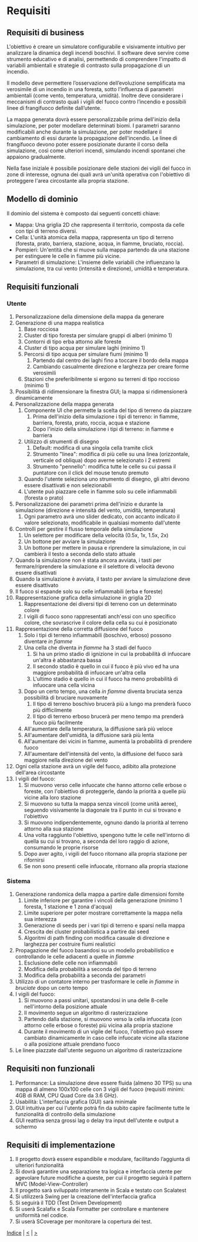 # Requisiti

## Requisiti di business
   L'obiettivo è creare un simulatore configurabile e visivamente intuitivo per analizzare la dinamica degli incendi boschivi.
   Il software deve servire come strumento educativo e di analisi, permettendo di comprendere l'impatto di variabili ambientali e strategie di contrasto sulla propagazione di un incendio.

   Il modello deve permettere l’osservazione dell’evoluzione semplificata ma verosimile di un incendio in una foresta, sotto l’influenza di parametri ambientali (come vento, temperatura, umidità).
   Inoltre deve considerare i meccanismi di contrasto quali i vigili del fuoco contro l’incendio e possibili linee di frangifuoco definite dall’utente.

   La mappa generata dovrà essere personalizzabile prima dell'inizio della simulazione, per poter modellare determinati biomi.
   I parametri saranno modificabili anche durante la simulazione, per poter modellare il cambiamento di essi durante la propagazione dell'incendio.
   Le linee di frangifuoco devono poter essere posizionate durante il corso della simulazione, così come ulteriori incendi, simulando incendi spontanei che appaiono gradualmente.

   Nella fase iniziale è possibile posizionare delle stazioni dei vigili del fuoco in zone di interesse, ognuna dei quali avrà un'unità operativa con l'obiettivo di proteggere l'area circostante alla propria stazione.

## Modello di dominio
   Il dominio del sistema è composto dai seguenti concetti chiave:
- Mappa: Una griglia 2D che rappresenta il territorio, composta da celle con tipi di terreno diversi.
- Cella: L'unità atomica della mappa, rappresenta un tipo di terreno (foresta, prato, barriera, stazione, acqua, in fiamme, bruciato, roccia).
- Pompieri: Un'entità che si muove sulla mappa partendo da una stazione per estinguere le celle in fiamme più vicine.
- Parametri di simulazione: L'insieme delle variabili che influenzano la simulazione, tra cui vento (intensità e direzione), umidità e temperatura.

## Requisiti funzionali
### Utente
1. Personalizzazione della dimensione della mappa da generare
2. Generazione di una mappa realistica
   1. Base rocciosa
   2. Cluster di tipo foresta per simulare gruppi di alberi (minimo 1)
   3. Contorni di tipo erba attorno alle foreste
   4. Cluster di tipo acqua per simulare laghi (minimo 1)
   5. Percorsi di tipo acqua per simulare fiumi (minimo 1)
      1. Partendo dal centro dei laghi fino a toccare il bordo della mappa
      2. Cambiando casualmente direzione e larghezza per creare forme verosimili
   6. Stazioni che preferibilmente si ergono su terreni di tipo roccioso (minimo 1)
3. Possibilità di ridimensionare la finestra GUI; la mappa si ridimensionerà dinamicamente
4. Personalizzazione della mappa generata
   1. Componente UI che permette la scelta del tipo di terreno da piazzare
      1. Prima dell'inizio della simulazione i tipi di terreno: in fiamme, barriera, foresta, prato, roccia, acqua e stazione 
      2. Dopo l'inizio della simulazione i tipi di terreno: in fiamme e barriera
   2. Utilizzo di strumenti di disegno
      1. Default: modifica di una singola cella tramite click
      2. Strumento "linea": modifica di più celle su una linea (orizzontale, verticale od obliqua) dopo averne selezionato i 2 estremi
      3. Strumento "pennello": modifica tutte le celle su cui passa il puntatore con il click del mouse tenuto premuto
   3. Quando l'utente seleziona uno strumento di disegno, gli altri devono essere disattivati e non selezionabili
   4. L'utente può piazzare celle in fiamme solo su celle infiammabili (foresta o prato)
5. Personalizzazione dei parametri prima dell'inizio e durante la simulazione (direzione e intensità del vento, umidità, temperatura)
   1. Ogni parametro avrà uno slider dedicato, con accanto indicato il valore selezionato, modificabile in qualsiasi momento dall'utente
6. Controlli per gestire il flusso temporale della simulazione
   1. Un selettore per modificare della velocità (0.5x, 1x, 1.5x, 2x)
   2. Un bottone per avviare la simulazione
   3. Un bottone per mettere in pausa e riprendere la simulazione, in cui cambierà il testo a seconda dello stato attuale
7. Quando la simulazione non è stata ancora avviata, i tasti per fermare/riprendere la simulazione e il selettore di velocità devono essere disattivati
8. Quando la simulazione è avviata, il tasto per avviare la simulazione deve essere disattivato
9. Il fuoco si espande solo su celle infiammabili (erba e foreste)
10. Rappresentazione grafica della simulazione in griglia 2D
    1. Rappresentazione dei diversi tipi di terreno con un determinato colore
    2. I vigili di fuoco sono rappresentati anch'essi con uno specifico colore, che sovrascrive il colore della cella su cui è posizionato
11. Rappresentazione della corretta diffusione del fuoco
    1. Solo i tipi di terreno infiammabili (boschivo, erboso) possono diventare _in fiamme_
    2. Una cella che diventa _in fiamme_ ha 3 stadi del fuoco
       1.  Si ha un primo stadio di ignizione in cui la probabilità di infuocare un'altra è abbastanza bassa
       2.  Il secondo stadio è quello in cui il fuoco è più vivo ed ha una maggiore probabilità di infuocare
          un'altra cella
       3. L'ultimo stadio è quello in cui il fuoco ha meno probabilità di infuocare una cella vicina 
    3. Dopo un certo tempo, una cella _in fiamme_ diventa bruciata senza possibilità di bruciare nuovamente
       1. Il tipo di terreno boschivo brucerà più a lungo ma prenderà fuoco più difficilmente
       2. Il tipo di terreno erboso brucerà per meno tempo ma prenderà fuoco più facilmente
    4. All'aumentare della temperatura, la diffusione sarà più veloce
    5. All'aumentare dell'umidità, la diffusione sarà più lenta
    6. All'aumentare dei vicini in fiamme, aumentà la probabilità di prendere fuoco
    7. All'aumentare dell'intensità del vento, la diffusione del fuoco sarà maggiore nella direzione del vento
12. Ogni cella stazione avrà un vigile del fuoco, adibito alla protezione dell'area circostante
13. I vigili del fuoco:
    1. Si muovono verso celle infuocate che hanno attorno celle erbose o foreste, con l'obiettivo di proteggerle, dando la priorità a quelle più vicine alla loro stazione
    2. Si muovono su tutta la mappa senza vincoli (come unità aeree), seguendo visivamente la diagonale tra il punto in cui si trovano e l'obiettivo 
    3. Si muovono indipendentemente, ognuno dando la priorità al terreno attorno alla sua stazione
    4. Una volta raggiunto l'obiettivo, spengono tutte le celle nell'intorno di quella su cui si trovano, a seconda del loro raggio di azione, consumando le proprie risorse
    5. Dopo aver agito, i vigili del fuoco ritornano alla propria stazione per rifornirsi
    6. Se non sono presenti celle infuocate, ritornano alla propria stazione

### Sistema

1. Generazione randomica della mappa a partire dalle dimensioni fornite
   1. Limite inferiore per garantire i vincoli della generazione (minimo 1 foresta, 1 stazione e 1 zona d'acqua)
   2. Limite superiore per poter mostrare correttamente la mappa nella sua interezza
   3. Generazione di seeds per i vari tipi di terreno e sparsi nella mappa
   4. Crescita dei cluster probabilistica a partire dai seed
   5. Algoritmi di path finding con modifica casuale di direzione e larghezza per costruire fiumi realistici
2. Propagazione del fuoco basandosi su un modello probabilistico e controllando le celle adiacenti a quelle _in fiamme_
   1. Esclusione delle celle non infiammabili
   2. Modifica della probabilità a seconda del tipo di terreno
   3. Modifica della probabilità a seconda dei parametri
3. Utilizzo di un contatore interno per trasformare le celle _in fiamme_ in _bruciate_ dopo un certo tempo
4. I vigili del fuoco:
   1. Si muovono a passi unitari, spostandosi in una delle 8-celle nell'intorno della posizione attuale
   2. Il movimento segue un algoritmo di rasterizzazione
   3. Partendo dalla stazione, si muovono verso la cella infuocata (con attorno celle erbose o foreste) più vicina alla propria stazione
   4. Durante il movimento di un vigile del fuoco, l'obiettivo può essere cambiato dinamicamente in caso celle infuocate vicine alla stazione o alla posizione attuale prendano fuoco
5. Le linee piazzate dall'utente seguono un algoritmo di rasterizzazione

## Requisiti non funzionali

1. Performance: La simulazione deve essere fluida (almeno 30 TPS) su una mappa di almeno 100x100 celle 
con 3 vigili del fuoco (requisiti minimi: 4GB di RAM, CPU Quad Core da 3.6 GHz).
2. Usabilità: L'interfaccia grafica (GUI) sarà minimale 
3. GUI intuitiva per cui l'utente potrà fin da subito capire facilmente tutte le funzionalità di controllo della simulazione
4. GUI reattiva senza grossi lag o delay tra input dell'utente e output a schermo

## Requisiti di implementazione
1. Il progetto dovrà essere espandibile e modulare, facilitando l’aggiunta di ulteriori funzionalità
2. Si dovrà garantire una separazione tra logica e interfaccia utente per agevolare future modifiche a queste, per cui il progetto seguirà il pattern MVC (Model-View-Controller)
3. Il progetto sarà sviluppato interamente in Scala e testato con Scalatest 
4. Si utilizzerà Swing per la creazione dell'interfaccia grafica
5. Si seguirà il TDD (Test Driven Development)
6. Si userà Scalafix e Scala Formatter per controllare e mantenere uniformità nel codice.
7. Si userà SCoverage per monitorare la copertura dei test.


[Indice](../index.md) |
[<](../1-development-process/index.md) |
[>](../3-architecture/index.md)
